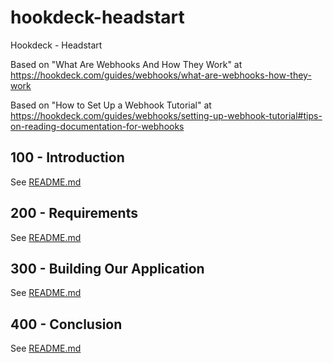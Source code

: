 # hookdeck-headstart
Hookdeck - Headstart

Based on "What Are Webhooks And How They Work" at https://hookdeck.com/guides/webhooks/what-are-webhooks-how-they-work

Based on "How to Set Up a Webhook Tutorial" at https://hookdeck.com/guides/webhooks/setting-up-webhook-tutorial#tips-on-reading-documentation-for-webhooks

## 100 - Introduction

See [README.md](./100/README.md)

## 200 - Requirements

See [README.md](./200/README.md)

## 300 - Building Our Application

See [README.md](./300/README.md)

## 400 - Conclusion

See [README.md](./400/README.md)

